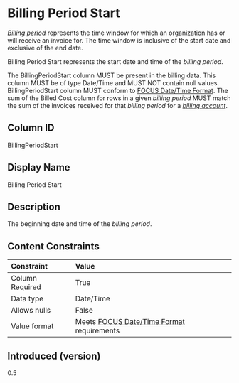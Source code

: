 # Billing Period Start

[*Billing period*](#glossary:billing-period) represents the time window for which an organization has or will receive an invoice for. The time window is inclusive of the start date and exclusive of the end date.

Billing Period Start represents the start date and time of the *billing period*.

The BillingPeriodStart column MUST be present in the billing data. This column MUST be of type Date/Time and MUST NOT contain null values. BillingPeriodStart column MUST conform to [FOCUS Date/Time Format](#date/timeformat). The sum of the Billed Cost column for rows in a given *billing period* MUST match the sum of the invoices received for that *billing period* for a [*billing account*](#glossary:billing-account).

## Column ID

BillingPeriodStart

## Display Name

Billing Period Start

## Description

The beginning date and time of the *billing period*.

## Content Constraints

| Constraint      | Value                                                         |
|:----------------|:--------------------------------------------------------------|
| Column Required | True                                                          |
| Data type       | Date/Time                                                     |
| Allows nulls    | False                                                         |
| Value format    | Meets [FOCUS Date/Time Format](#date/timeformat) requirements |

## Introduced (version)

0.5
